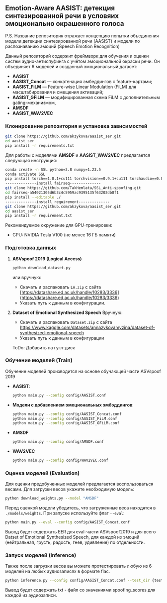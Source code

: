 ## Emotion-Aware AASIST: детекция синтезированной речи в условяих эмоционально окрашенного голоса

P.S. Название репозитория отражает концепцию попытки объединения модели детекции синтезированной речи (AASIST) и модели по распознаванию эмоций (Speech Emotion Recognition)

Данный репозиторий содержит фреймворк для обучения и оценки систем аудио-антиспуфинга с учётом эмоциональной окраски речи. Он объединяет 6 моделей и созданный эмоциональный датасет:

* **AASIST**
* **AASIST\_Concat** — конкатенация эмбеддингов с feature-картами;
* **AASIST\_FiLM** — Feature-wise Linear Modulation (FiLM) для масштабирования и смещения активаций;
* **AASIST\_GFiLM** — модифицированная схема FiLM с дополнительным gating-механизмом,
* **AMSDF**
* **AASIST\_WAV2VEC**

### Клонирование репозитория и установка зависимостей

   ```bash
   git clone https://github.com/akzykova/aasist_ser.git
   cd aasist_ser
   pip install -r requirements.txt
   ```

   Для работы с моделями **AMSDF** и **AASIST\_WAV2VEC** предлагается следующая инструкция:

   ```bash
   conda create -n SSL python=3.8 numpy=1.23.5
   conda activate SSL
   pip install torch==1.8.1+cu111 torchvision==0.9.1+cu111 torchaudio==0.8.1 -f https://download.pytorch.org/whl/torch_stable.html
   --------------install fairseq--------------
   git clone https://github.com/TakHemlata/SSL_Anti-spoofing.git
   cd fairseq-a54021305d6b3c4c5959ac9395135f63202db8f1
   pip install --editable ./
   --------------install requirement--------------
   git clone https://github.com/akzykova/aasist_ser.git
   cd aasist_ser
   pip install -r requirement.txt
   ```

   Рекомендуемое окружение для GPU-тренировки:

   * GPU: NVIDIA Tesla V100 (не менее 16 ГБ памяти)

### Подготовка данных

1. **ASVspoof 2019 (Logical Access)**

   ```bash
   python download_dataset.py
   ```

   или вручную:

   * Скачать и распаковать `LA.zip` с сайта [https://datashare.ed.ac.uk/handle/10283/3336](https://datashare.ed.ac.uk/handle/10283/3336)
   * Указать путь к данным в конфигурации.

2. **Dataset of Emotional Synthesized Speech**
   Вручную:

   * Скачать и распаковать `Dataset.zip` с сайта https://www.kaggle.com/datasets/annazykovamyzina/dataset-of-synthesized-emotional-speech
   * Указать путь к данным в конфигурации

   ToDo:
   Добавить на гугл-диск

### Обучение моделей (Train)

Обучение моделей производится на основе обучающей части ASVspoof 2019

* **AASIST**:

  ```bash
  python main.py --config config/AASIST.conf
  ```

* **Модели с добавлением эмоциональных эмбэддингов**:

  ```bash
  python main.py --config config/AASIST_Concat.conf
  python main.py --config config/AASIST_FiLM.conf
  python main.py --config config/AASIST_GFiLM.conf
  ```

* **AMSDF**

   ```bash
   python main.py --config config/AMSDF.conf
   ``` 

* **WAV2VEC**

   ```bash
   python main.py --config config/WAV2VEC.conf
   ``` 

### Оценка моделей (Evaluation)

Для оценки предобученных моделей предлагается воспользоваться весами. Для загрузки весов укажите необходимую модель:

   ```bash
   python download_weights.py --model "AMSDF"
   ``` 

Перед оценкой модели убедитесь, что загруженные веса находятся в `./models/weights`. При запуске используйте флаг `--eval`:

```bash
python main.py --eval --config config/AASIST_Concat.conf
```

Вывод будет содержать EER для eval-части ASVspoof2019 и для всего Datset of Emotional Synthesized Speech, для каждой из эмоций (нейтральная, грусть, радость, гнев, удивление) по отдельности.

### Запуск моделей (Inference)
Также после загрузки весов вы можете протестировать любую из 6 моделей на любых аудиозаписях в формате flac.

```bash
python inference.py --config config/AASIST_Concat.conf --test_dir {test_dir}
```
Вывод будет содержать txt - файл со значениями spoofing_scores для каждой из аудиозаписи.

